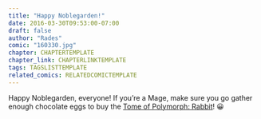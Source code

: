 ```yaml
---
title: "Happy Noblegarden!"
date: 2016-03-30T09:53:00-07:00
draft: false
author: "Rades"
comic: "160330.jpg"
chapter: CHAPTERTEMPLATE
chapter_link: CHAPTERLINKTEMPLATE
tags: TAGSLISTTEMPLATE
related_comics: RELATEDCOMICTEMPLATE
---
```


Happy Noblegarden, everyone! If you’re a Mage, make sure you go gather enough chocolate eggs to buy the [Tome of Polymorph: Rabbit](http://www.wowhead.com/item=44793/tome-of-polymorph-rabbit)!  😀

